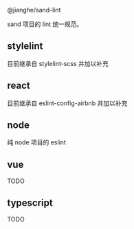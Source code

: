 @jianghe/sand-lint

sand 项目的 lint 统一规范。

## stylelint

目前继承自 stylelint-scss 并加以补充

## react

目前继承自 eslint-config-airbnb 并加以补充

## node

纯 node 项目的 eslint

## vue

TODO

## typescript

TODO
